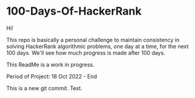# 100-Days-Of-HackerRank
Hi!

This repo is basically a personal challenge to maintain consistency in solving HackerRank algorithmic problems, one day at a time, for the next 100 days. We'll see how much progress is made after 100 days.

This ReadMe is a work in progress.

Period of Project: 18 Oct 2022 - End

This is a new git commit. Test.